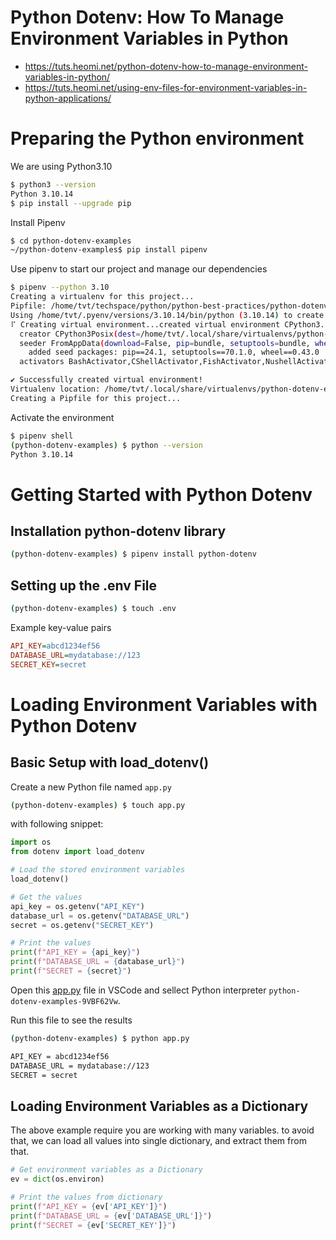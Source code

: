 # Python Dotenv: How To Manage Environment Variables in Python
* https://tuts.heomi.net/python-dotenv-how-to-manage-environment-variables-in-python/
* https://tuts.heomi.net/using-env-files-for-environment-variables-in-python-applications/

# Preparing the Python environment

We are using Python3.10
```sh
$ python3 --version
Python 3.10.14
$ pip install --upgrade pip
```

Install Pipenv 
```sh
$ cd python-dotenv-examples
~/python-dotenv-examples$ pip install pipenv
```

Use pipenv to start our project and manage our dependencies
```sh
$ pipenv --python 3.10
Creating a virtualenv for this project...
Pipfile: /home/tvt/techspace/python/python-best-practices/python-dotenv-examples/Pipfile
Using /home/tvt/.pyenv/versions/3.10.14/bin/python (3.10.14) to create virtualenv...
⠏ Creating virtual environment...created virtual environment CPython3.10.14.final.0-64 in 1194ms
  creator CPython3Posix(dest=/home/tvt/.local/share/virtualenvs/python-dotenv-examples-9VBF62Vw, clear=False, no_vcs_ignore=False, global=False)
  seeder FromAppData(download=False, pip=bundle, setuptools=bundle, wheel=bundle, via=copy, app_data_dir=/home/tvt/.local/share/virtualenv)
    added seed packages: pip==24.1, setuptools==70.1.0, wheel==0.43.0
  activators BashActivator,CShellActivator,FishActivator,NushellActivator,PowerShellActivator,PythonActivator

✔ Successfully created virtual environment!
Virtualenv location: /home/tvt/.local/share/virtualenvs/python-dotenv-examples-9VBF62Vw
Creating a Pipfile for this project...
```

Activate the environment
```sh
$ pipenv shell
(python-dotenv-examples) $ python --version
Python 3.10.14
```

# Getting Started with Python Dotenv

## Installation python-dotenv library
```sh
(python-dotenv-examples) $ pipenv install python-dotenv
```

## Setting up the .env File

```sh
(python-dotenv-examples) $ touch .env
```

Example key-value pairs
```ini
API_KEY=abcd1234ef56
DATABASE_URL=mydatabase://123
SECRET_KEY=secret
```

# Loading Environment Variables with Python Dotenv

## Basic Setup with load_dotenv()

Create a new Python file named `app.py` 
```sh
(python-dotenv-examples) $ touch app.py
```

with following snippet:
```python
import os
from dotenv import load_dotenv

# Load the stored environment variables
load_dotenv()

# Get the values
api_key = os.getenv("API_KEY")
database_url = os.getenv("DATABASE_URL")
secret = os.getenv("SECRET_KEY")

# Print the values
print(f"API_KEY = {api_key}")
print(f"DATABASE_URL = {database_url}")
print(f"SECRET = {secret}")
```

Open this [app.py](app.py) file in VSCode and sellect Python interpreter `python-dotenv-examples-9VBF62Vw`.

Run this file to see the results
```sh
(python-dotenv-examples) $ python app.py

API_KEY = abcd1234ef56
DATABASE_URL = mydatabase://123
SECRET = secret
```

## Loading Environment Variables as a Dictionary

The above example require you are working with many variables. to avoid that, we can load all values into single dictionary, and extract them from that.
```python
# Get environment variables as a Dictionary
ev = dict(os.environ)

# Print the values from dictionary
print(f"API_KEY = {ev['API_KEY']}")
print(f"DATABASE_URL = {ev['DATABASE_URL']}")
print(f"SECRET = {ev['SECRET_KEY']}")
```
